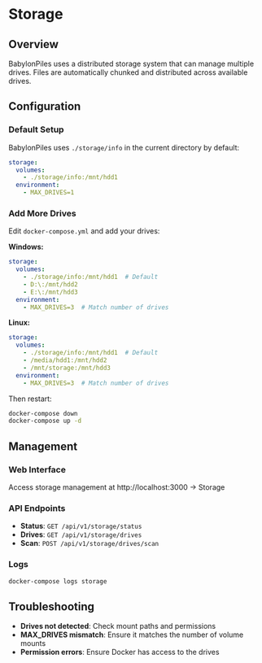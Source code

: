 # Storage

## Overview

BabylonPiles uses a distributed storage system that can manage multiple drives. Files are automatically chunked and distributed across available drives.

## Configuration

### Default Setup

BabylonPiles uses `./storage/info` in the current directory by default:

```yaml
storage:
  volumes:
    - ./storage/info:/mnt/hdd1
  environment:
    - MAX_DRIVES=1
```

### Add More Drives

Edit `docker-compose.yml` and add your drives:

**Windows:**
```yaml
storage:
  volumes:
    - ./storage/info:/mnt/hdd1  # Default
    - D:\:/mnt/hdd2
    - E:\:/mnt/hdd3
  environment:
    - MAX_DRIVES=3  # Match number of drives
```

**Linux:**
```yaml
storage:
  volumes:
    - ./storage/info:/mnt/hdd1  # Default
    - /media/hdd1:/mnt/hdd2
    - /mnt/storage:/mnt/hdd3
  environment:
    - MAX_DRIVES=3  # Match number of drives
```

Then restart:
```bash
docker-compose down
docker-compose up -d
```

## Management

### Web Interface

Access storage management at http://localhost:3000 → Storage

### API Endpoints

- **Status**: `GET /api/v1/storage/status`
- **Drives**: `GET /api/v1/storage/drives`
- **Scan**: `POST /api/v1/storage/drives/scan`

### Logs

```bash
docker-compose logs storage
```

## Troubleshooting

- **Drives not detected**: Check mount paths and permissions
- **MAX_DRIVES mismatch**: Ensure it matches the number of volume mounts
- **Permission errors**: Ensure Docker has access to the drives 